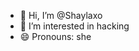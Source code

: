 - 👋 Hi, I’m @Shaylaxo
- 👀 I’m interested in hacking
- 😄 Pronouns: she

<!---
Shaylaxo/Shaylaxo is a ✨ special ✨ repository because its `README.md` (this file) appears on your GitHub profile.
You can click the Preview link to take a look at your changes.
--->
